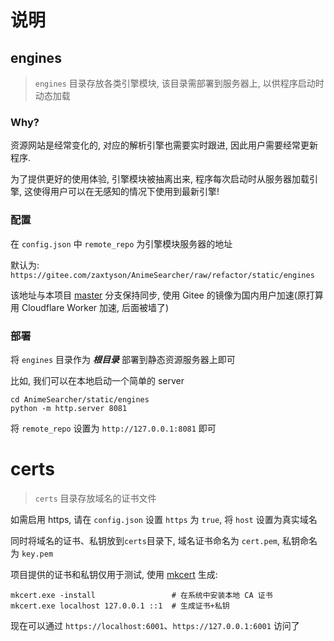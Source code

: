 # 说明

## engines

> `engines` 目录存放各类引擎模块, 该目录需部署到服务器上, 以供程序启动时动态加载

### Why?

资源网站是经常变化的, 对应的解析引擎也需要实时跟进, 因此用户需要经常更新程序.

为了提供更好的使用体验, 引擎模块被抽离出来, 程序每次启动时从服务器加载引擎, 这使得用户可以在无感知的情况下使用到最新引擎!

### 配置

在 `config.json` 中 `remote_repo` 为引擎模块服务器的地址

默认为: `https://gitee.com/zaxtyson/AnimeSearcher/raw/refactor/static/engines`

该地址与本项目 [master](https://github.com/zaxtyson/AnimeSearcher/tree/master) 分支保持同步,
使用 Gitee 的镜像为国内用户加速(原打算用 Cloudflare Worker 加速, 后面被墙了)

### 部署

将 `engines` 目录作为 ***根目录*** 部署到静态资源服务器上即可

比如, 我们可以在本地启动一个简单的 server

```shell
cd AnimeSearcher/static/engines
python -m http.server 8081
```

将 `remote_repo` 设置为 `http://127.0.0.1:8081` 即可

# certs

> `certs` 目录存放域名的证书文件

如需启用 https, 请在 `config.json` 设置 `https` 为 `true`, 将 `host` 设置为真实域名

同时将域名的证书、私钥放到`certs`目录下, 域名证书命名为 `cert.pem`, 私钥命名为 `key.pem`

项目提供的证书和私钥仅用于测试, 使用 [mkcert](https://github.com/FiloSottile/mkcert) 生成:

```shell
mkcert.exe -install                 # 在系统中安装本地 CA 证书
mkcert.exe localhost 127.0.0.1 ::1  # 生成证书+私钥
```

现在可以通过 `https://localhost:6001`、`https://127.0.0.1:6001` 访问了
